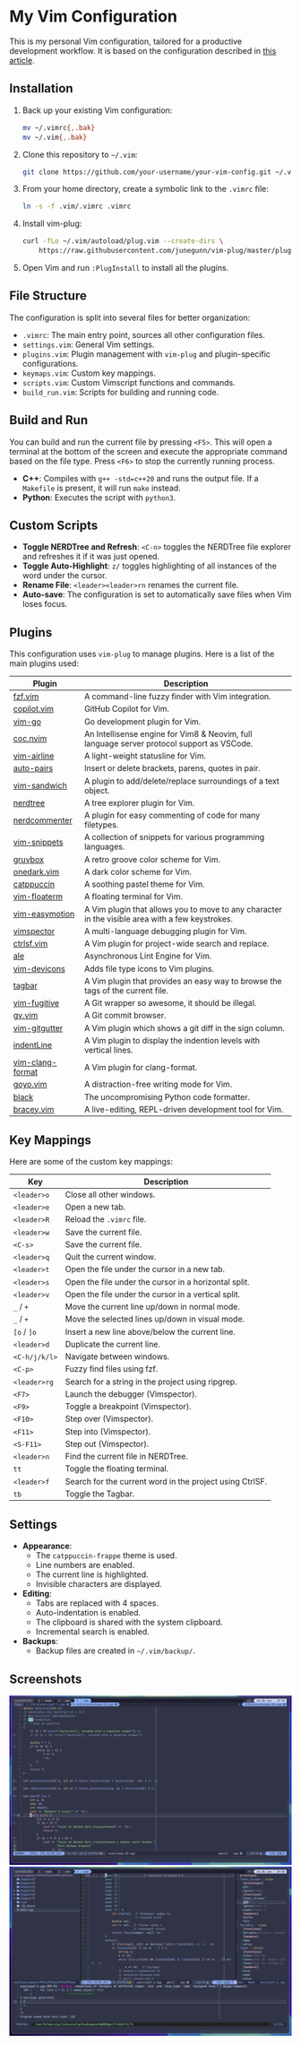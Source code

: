 # My Vim Configuration

This is my personal Vim configuration, tailored for a productive development workflow. It is based on the configuration described in [this article](https://leehengtong.com/modern_neovim/).

## Installation

1.  Back up your existing Vim configuration:
    ```bash
    mv ~/.vimrc{,.bak}
    mv ~/.vim{,.bak}
    ```
2.  Clone this repository to `~/.vim`:
    ```bash
    git clone https://github.com/your-username/your-vim-config.git ~/.vim
    ```
3.  From your home directory, create a symbolic link to the `.vimrc` file:
    ```bash
    ln -s -f .vim/.vimrc .vimrc
    ```
4.  Install vim-plug:
    ```bash
    curl -fLo ~/.vim/autoload/plug.vim --create-dirs \
        https://raw.githubusercontent.com/junegunn/vim-plug/master/plug.vim
    ```
5.  Open Vim and run `:PlugInstall` to install all the plugins.



## File Structure

The configuration is split into several files for better organization:

-   `.vimrc`: The main entry point, sources all other configuration files.
-   `settings.vim`: General Vim settings.
-   `plugins.vim`: Plugin management with `vim-plug` and plugin-specific configurations.
-   `keymaps.vim`: Custom key mappings.
-   `scripts.vim`: Custom Vimscript functions and commands.
-   `build_run.vim`: Scripts for building and running code.

## Build and Run

You can build and run the current file by pressing `<F5>`. This will open a terminal at the bottom of the screen and execute the appropriate command based on the file type. Press `<F6>` to stop the currently running process.

-   **C++**: Compiles with `g++ -std=c++20` and runs the output file. If a `Makefile` is present, it will run `make` instead.
-   **Python**: Executes the script with `python3`.

## Custom Scripts

-   **Toggle NERDTree and Refresh**: `<C-n>` toggles the NERDTree file explorer and refreshes it if it was just opened.
-   **Toggle Auto-Highlight**: `z/` toggles highlighting of all instances of the word under the cursor.
-   **Rename File**: `<leader><leader>rn` renames the current file.
-   **Auto-save**: The configuration is set to automatically save files when Vim loses focus.

## Plugins

This configuration uses `vim-plug` to manage plugins. Here is a list of the main plugins used:

| Plugin | Description |
|---|---|
| [fzf.vim](https://github.com/junegunn/fzf.vim) | A command-line fuzzy finder with Vim integration. |
| [copilot.vim](https://github.com/github/copilot.vim) | GitHub Copilot for Vim. |
| [vim-go](https://github.com/fatih/vim-go) | Go development plugin for Vim. |
| [coc.nvim](https://github.com/neoclide/coc.nvim) | An Intellisense engine for Vim8 & Neovim, full language server protocol support as VSCode. |
| [vim-airline](https://github.com/vim-airline/vim-airline) | A light-weight statusline for Vim. |
| [auto-pairs](https://github.com/jiangmiao/auto-pairs) | Insert or delete brackets, parens, quotes in pair. |
| [vim-sandwich](https://github.com/machakann/vim-sandwich) | A plugin to add/delete/replace surroundings of a text object. |
| [nerdtree](https://github.com/scrooloose/nerdtree) | A tree explorer plugin for Vim. |
| [nerdcommenter](https://github.com/preservim/nerdcommenter) | A plugin for easy commenting of code for many filetypes. |
| [vim-snippets](https://github.com/honza/vim-snippets) | A collection of snippets for various programming languages. |
| [gruvbox](https://github.com/gruvbox-community/gruvbox) | A retro groove color scheme for Vim. |
| [onedark.vim](https://github.com/joshdick/onedark.vim) | A dark color scheme for Vim. |
| [catppuccin](https://github.com/catppuccin/nvim) | A soothing pastel theme for Vim. |
| [vim-floaterm](https://github.com/voldikss/vim-floaterm) | A floating terminal for Vim. |
| [vim-easymotion](https://github.com/easymotion/vim-easymotion) | A Vim plugin that allows you to move to any character in the visible area with a few keystrokes. |
| [vimspector](https://github.com/puremourning/vimspector) | A multi-language debugging plugin for Vim. |
| [ctrlsf.vim](https://github.com/dyng/ctrlsf.vim) | A Vim plugin for project-wide search and replace. |
| [ale](https://github.com/dense-analysis/ale) | Asynchronous Lint Engine for Vim. |
| [vim-devicons](https://github.com/ryanoasis/vim-devicons) | Adds file type icons to Vim plugins. |
| [tagbar](https://github.com/preservim/tagbar) | A Vim plugin that provides an easy way to browse the tags of the current file. |
| [vim-fugitive](https://github.com/tpope/vim-fugitive) | A Git wrapper so awesome, it should be illegal. |
| [gv.vim](https://github.com/junegunn/gv.vim) | A Git commit browser. |
| [vim-gitgutter](https://github.com/airblade/vim-gitgutter) | A Vim plugin which shows a git diff in the sign column. |
| [indentLine](https://github.com/Yggdroot/indentLine) | A Vim plugin to display the indention levels with vertical lines. |
| [vim-clang-format](https://github.com/rhysd/vim-clang-format) | A Vim plugin for clang-format. |
| [goyo.vim](https://github.com/junegunn/goyo.vim) | A distraction-free writing mode for Vim. |
| [black](https://github.com/psf/black) | The uncompromising Python code formatter. |
| [bracey.vim](https://github.com/turbio/bracey.vim) | A live-editing, REPL-driven development tool for Vim. |

## Key Mappings

Here are some of the custom key mappings:

| Key | Description |
|---|---|
| `<leader>o` | Close all other windows. |
| `<leader>e` | Open a new tab. |
| `<leader>R` | Reload the `.vimrc` file. |
| `<leader>w` | Save the current file. |
| `<C-s>` | Save the current file. |
| `<leader>q` | Quit the current window. |
| `<leader>t` | Open the file under the cursor in a new tab. |
| `<leader>s` | Open the file under the cursor in a horizontal split. |
| `<leader>v` | Open the file under the cursor in a vertical split. |
| `_` / `+` | Move the current line up/down in normal mode. |
| `_` / `+` | Move the selected lines up/down in visual mode. |
| `[o` / `]o` | Insert a new line above/below the current line. |
| `<leader>d` | Duplicate the current line. |
| `<C-h/j/k/l>` | Navigate between windows. |
| `<C-p>` | Fuzzy find files using fzf. |
| `<leader>rg` | Search for a string in the project using ripgrep. |
| `<F7>` | Launch the debugger (Vimspector). |
| `<F9>` | Toggle a breakpoint (Vimspector). |
| `<F10>` | Step over (Vimspector). |
| `<F11>` | Step into (Vimspector). |
| `<S-F11>` | Step out (Vimspector). |
| `<leader>n` | Find the current file in NERDTree. |
| `tt` | Toggle the floating terminal. |
| `<leader>f` | Search for the current word in the project using CtrlSF. |
| `tb` | Toggle the Tagbar. |

## Settings

- **Appearance**:
    - The `catppuccin-frappe` theme is used.
    - Line numbers are enabled.
    - The current line is highlighted.
    - Invisible characters are displayed.
- **Editing**:
    - Tabs are replaced with 4 spaces.
    - Auto-indentation is enabled.
    - The clipboard is shared with the system clipboard.
    - Incremental search is enabled.
- **Backups**:
    - Backup files are created in `~/.vim/backup/`.

## Screenshots

![Screenshot 1](img1.png)
![Screenshot 2](img2.png)
